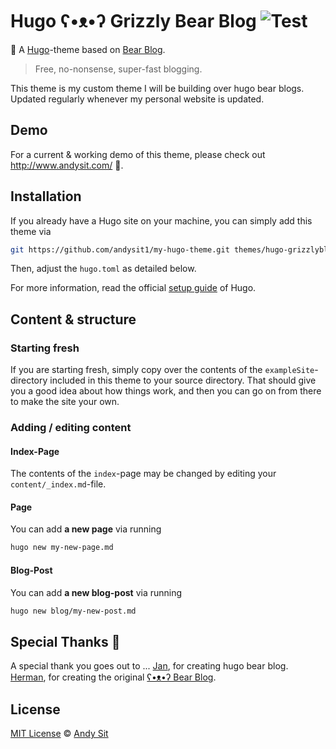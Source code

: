 # Hugo ʕ•ᴥ•ʔ Grizzly Bear Blog ![Test](https://github.com/andysit1/my-hugo-site/workflows/CI/badge.svg)

🧸 A [Hugo](https://gohugo.io/)-theme based on [Bear Blog](https://bearblog.dev).

> Free, no-nonsense, super-fast blogging.

This theme is my custom theme I will be building over hugo bear blogs. Updated regularly whenever my personal website is updated.

## Demo

For a current & working demo of this theme, please check out http://www.andysit.com/ 🎯.

## Installation

If you already have a Hugo site on your machine, you can simply add this theme via

```bash
git https://github.com/andysit1/my-hugo-theme.git themes/hugo-grizzlyblog
```

Then, adjust the `hugo.toml` as detailed below.

For more information, read the official [setup guide][hugo-setup-guide] of Hugo.

## Content & structure

### Starting fresh

If you are starting fresh, simply copy over the contents of the `exampleSite`-directory included in this theme to your source directory. That should give you a good idea about how things work, and then you can go on from there to make the site your own.

### Adding / editing content

#### Index-Page

The contents of the `index`-page may be changed by editing your `content/_index.md`-file.

#### Page

You can add **a new page** via running

```bash
hugo new my-new-page.md
```

#### Blog-Post

You can add **a new blog-post** via running

```bash
hugo new blog/my-new-post.md
```


## Special Thanks 🎁

A special thank you goes out to ...
[Jan](https://themes.gohugo.io/themes/hugo-bearblog/), for creating hugo bear blog.
[Herman](https://herman.bearblog.dev), for creating the original [ʕ•ᴥ•ʔ Bear Blog](https://bearblog.dev/).


## License
[MIT License](http://en.wikipedia.org/wiki/MIT_License) © [Andy Sit](http://www.andysit.com)

[hugo-setup-guide]: https://gohugo.io/getting-started/installing
